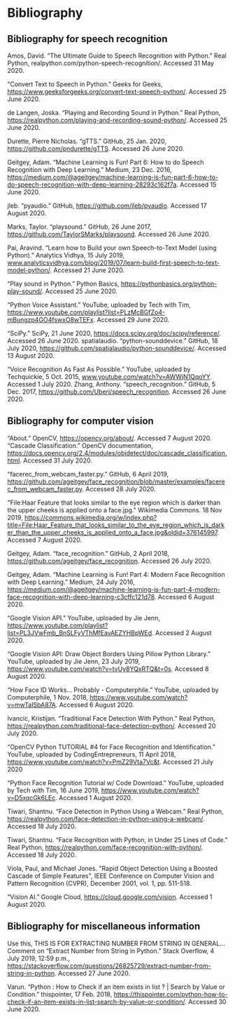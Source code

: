 # Bibliography

## Bibliography for speech recognition

Amos, David. “The Ultimate Guide to Speech Recognition with Python.” Real Python, realpython.com/python-speech-recognition/. Accessed 31 May 2020.

“Convert Text to Speech in Python.” Geeks for Geeks, https://www.geeksforgeeks.org/convert-text-speech-python/. Accessed 25 June 2020.

de Langen, Joska. “Playing and Recording Sound in Python.” Real Python, https://realpython.com/playing-and-recording-sound-python/. Accessed 25 June 2020.

Durette, Pierre Nicholas. “gTTS.” GitHub, 25 Jan. 2020, https://github.com/pndurette/gTTS. Accessed 26 June 2020.

Geitgey, Adam. “Machine Learning is Fun! Part 6: How to do Speech Recognition with Deep Learning.” Medium, 23 Dec. 2016, https://medium.com/@ageitgey/machine-learning-is-fun-part-6-how-to-do-speech-recognition-with-deep-learning-28293c162f7a. Accessed 15 June 2020.

jleb. “pyaudio.” GitHub, https://github.com/jleb/pyaudio. Accessed 17 August 2020.

Marks, Taylor. “playsound.” GitHub, 26 June 2017, https://github.com/TaylorSMarks/playsound. Accessed 26 June 2020.

Pai, Aravind. “Learn how to Build your own Speech-to-Text Model (using Python).” Analytics Vidhya, 15 July 2019, www.analyticsvidhya.com/blog/2019/07/learn-build-first-speech-to-text-model-python/. Accessed 21 June 2020.

“Play sound in Python.” Python Basics, https://pythonbasics.org/python-play-sound/. Accessed 25 June 2020.

“Python Voice Assistant.” YouTube, uploaded by Tech with Tim, https://www.youtube.com/playlist?list=PLzMcBGfZo4-mBungzp4GO4fswxO8wTEFx. Accessed 29 June 2020.

“SciPy.” SciPy, 21 June 2020, https://docs.scipy.org/doc/scipy/reference/. Accessed 26 June 2020.
spatialaudio. “python-sounddevice.” GitHub, 18 July 2020, https://github.com/spatialaudio/python-sounddevice/. Accessed 13 August 2020.

“Voice Recognition As Fast As Possible.” YouTube, uploaded by Techquickie, 5 Oct. 2015, www.youtube.com/watch?v=AWWjN1QqoYY. Accessed 1 July 2020.
Zhang, Anthony. “speech_recognition.” GitHub, 5 Dec. 2017, https://github.com/Uberi/speech_recognition. Accessed 26 June 2020.

## Bibliography for computer vision

“About.” OpenCV, https://opencv.org/about/. Accessed 7 August 2020.
“Cascade Classification.” OpenCV documentation, https://docs.opencv.org/2.4/modules/objdetect/doc/cascade_classification.html. Accessed 31 July 2020.

“facerec_from_webcam_faster.py.” GitHub, 6 April 2019, https://github.com/ageitgey/face_recognition/blob/master/examples/facerec_from_webcam_faster.py. Accessed 28 July 2020.

"File:Haar Feature that looks similar to the eye region which is darker than the upper cheeks is applied onto a face.jpg." Wikimedia Commons. 18 Nov 2019, https://commons.wikimedia.org/w/index.php?title=File:Haar_Feature_that_looks_similar_to_the_eye_region_which_is_darker_than_the_upper_cheeks_is_applied_onto_a_face.jpg&oldid=376145997. Accessed 7 August 2020.

Geitgey, Adam. “face_recognition.” GitHub, 2 April 2018, https://github.com/ageitgey/face_recognition. Accessed 26 July 2020.

Geitgey, Adam. “Machine Learning is Fun! Part 4: Modern Face Recognition with Deep Learning.” Medium, 24 July 2016, https://medium.com/@ageitgey/machine-learning-is-fun-part-4-modern-face-recognition-with-deep-learning-c3cffc121d78. Accessed 6 August 2020.

“Google Vision API.” YouTube, uploaded by Jie Jenn, https://www.youtube.com/playlist?list=PL3JVwFmb_BnSLFyVThMfEavAEZYHBpWEd. Accessed 2 August 2020.

“Google Vision API: Draw Object Borders Using Pillow Python Library.” YouTube, uploaded by Jie Jenn, 23 July 2019, https://www.youtube.com/watch?v=tvUy8YQxRTQ&t=0s. Accessed 8 August 2020.

“How Face ID Works... Probably - Computerphile.” YouTube, uploaded by Computerphile, 1 Nov. 2018, https://www.youtube.com/watch?v=mwTaISbA87A. Accessed 6 August 2020.

Ivancic, Kristijan. “Traditional Face Detection With Python.” Real Python, https://realpython.com/traditional-face-detection-python/. Accessed 20 July 2020.

“OpenCV Python TUTORIAL #4 for Face Recognition and Identification.” YouTube, uploaded by CodingEntrepreneurs, 11 April 2018, https://www.youtube.com/watch?v=PmZ29Vta7Vc&t. Accessed 21 July 2020

“Python Face Recognition Tutorial w/ Code Download.” YouTube, uploaded by Tech with Tim, 16 June 2019, https://www.youtube.com/watch?v=D5xqcGk6LEc. Accessed 1 August 2020.

Tiwari, Shantnu. “Face Detection in Python Using a Webcam.” Real Python, https://realpython.com/face-detection-in-python-using-a-webcam/. Accessed 18 July 2020.

Tiwari, Shantnu. “Face Recognition with Python, in Under 25 Lines of Code.” Real Python, https://realpython.com/face-recognition-with-python/. Accessed 18 July 2020.

Viola, Paul, and Michael Jones. "Rapid Object Detection Using a Boosted Cascade of Simple Features", IEEE Conference on Computer Vision and Pattern Recognition (CVPR), December 2001, vol. 1, pp. 511-518.

“Vision AI.” Google Cloud, https://cloud.google.com/vision. Accessed 1 August 2020.

## Bibliography for miscellaneous information

Use this, THIS IS FOR EXTRACTING NUMBER FROM STRING IN GENERAL… Comment on “Extract Number from String in Python.” Stack Overflow, 4 July 2019, 12:59 p.m., https://stackoverflow.com/questions/26825729/extract-number-from-string-in-python. Accessed 27 June 2020.

Varun. “Python : How to Check if an item exists in list ? | Search by Value or Condition.” thispointer, 17 Feb. 2018, https://thispointer.com/python-how-to-check-if-an-item-exists-in-list-search-by-value-or-condition/. Accessed 30 June 2020.
